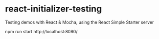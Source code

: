 # react-initializer-testing
Testing demos with React & Mocha, using the React Simple Starter server

npm run start
http://localhost:8080/
